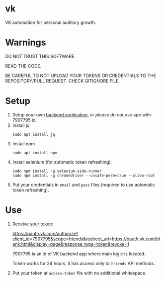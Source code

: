 # vk
VK automation for personal auditory growth.

# Warnings

DO NOT TRUST THIS SOFTWARE.

READ THE CODE.

BE CAREFUL TO
NOT UPLOAD YOUR TOKENS OR CREDENTIALS
TO THE REPOSITORY/PULL REQUEST.
CHECK GITIGNORE FILE.

# Setup

1. Setup your own [backend application](Application/README.md), or _please do not_ use app with 7907795 id.
2. Install jq
   ```
   sudo apt install jq
   ```
3. Install npm
   ```
   sudo apt install npm
   ```
4. Install selenium (for automatic token refreshing).
   ```
   sudo npm install -g selenium-side-runner
   sudo npm install -g chromedriver --unsafe-perm=true --allow-root
   ```
5. Put your credentials in `email` and `pass` files (required to use automatic token refreshing).

# Use

1. Receive your token:

   https://oauth.vk.com/authorize?client_id=7907795&scope=friends&redirect_uri=https://oauth.vk.com/blank.html&display=page&response_type=token&revoke=1

   7907795 is an id of VK backend app where main logic is located.

   Token works for 24 hours, it has access only to `friends` API methods.
2. Put your token at `access-token` file with no additional whitespace.
